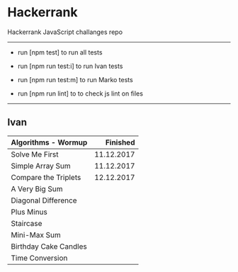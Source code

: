 # Hackerrank
Hackerrank JavaScript challanges repo

--------------------------

- run [npm test] to run all tests

- run [npm run test:i] to run Ivan tests
- run [npm run test:m] to run Marko tests

- run [npm run lint] to to check js lint on files

--------------------------


## Ivan

| Algorithms - Wormup                |   Finished |
|:-----------------------------------|-----------:|
| Solve Me First                     | 11.12.2017 |
| Simple Array Sum                   | 11.12.2017 |
| Compare the Triplets               | 12.12.2017 |
| A Very Big Sum                     |            |
| Diagonal Difference                |            |
| Plus Minus                         |            |
| Staircase                          |            |
| Mini-Max Sum                       |            |
| Birthday Cake Candles              |            |
| Time Conversion                    |            |

